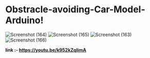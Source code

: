 # Obstracle-avoiding-Car-Model-Arduino!


![Screenshot (164)](https://user-images.githubusercontent.com/71749153/145681468-1a24e5ce-51a5-47d0-88dd-3e30305f2bb6.png)
![Screenshot (165)](https://user-images.githubusercontent.com/71749153/145681476-308e443f-8081-45aa-b411-ffde016f00f9.png)
![Screenshot (163)](https://user-images.githubusercontent.com/71749153/145681477-8ece628c-1b69-4516-904e-5be89eaefc2d.png)
![Screenshot (166)](https://user-images.githubusercontent.com/71749153/145681480-009902fc-b26f-4cdc-a833-07082de0ef88.png)

**link :- https://youtu.be/k952kZqlimA**
